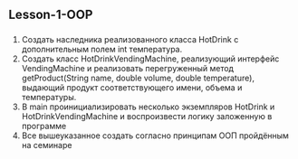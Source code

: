 ## Lesson-1-OOP

### 
1. Создать наследника реализованного класса HotDrink с дополнительным полем int температура.
2. Создать класс HotDrinkVendingMachine, реализующий интерфейс VendingMachine и реализовать перегруженный метод getProduct(String name, double volume, double temperature), выдающий продукт соответствующего имени, объема и температуры.
3. В main проинициализировать несколько экземпляров HotDrink и HotDrinkVendingMachine и воспроизвести логику заложенную в программе
4. Все вышеуказанное создать согласно принципам ООП пройдённым на семинаре